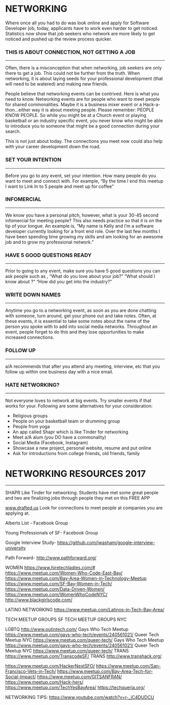 # NETWORKING

Where once all you had to do was look online and apply for Software Developer job, today, applicants have to work even harder to get noticed.  Statistics now show that job seekers who network are more likely to get noticed and pushed up the review process quicker.  

### THIS IS ABOUT CONNECTION, NOT GETTING A JOB
---
Often, there is a misconception that when networking, job seekers are only there to get a job.  This could not be further from the truth.  When networking, it is about laying seeds for your professional development  (that will need to be watered) and making new friends.  

People believe that networking events can be contrived.  Here is what you need to know.  Networking events are for people who want to meet people for shared commonalities.  Maybe it is a business mixer event or a Hack-a-thon...either way it is about meeting people.  Please remember:  PEOPLE KNOW PEOPLE.  So while you might be at a Church event or playing basketball or an industry specific event, you never know who might be able to introduce you to someone that might be a good connection during your search.

This is not just about today.  The connections you meet now could also help with your career development down the road.

### SET YOUR INTENTION
---
Before you go to any event, set your intention.  How many people do you want to meet and connect with.  For example, “By the time I end this meetup I want to Link In to 5 people and meet up for coffee”

### INFOMERCIAL
---
We know you have a personal pitch, however, what is your 30-45 second infomercial for meeting people?  This also needs practice so that it is on the tip of your tongue.  An example is, “My name is Kelly and I’m a software developer currently looking for a front end role.  Over the last few months I have been spending time growing my skills and am looking for an awesome job and to grow my professional network.”

### HAVE 5 GOOD QUESTIONS READY
---
Prior to going to any event, make sure you have 5 good questions you can ask people such as , “What do you love about your job?”  “What should I know about <company>?” “How did you get into the <blank> industry?”

### WRITE DOWN NAMES
---
Anytime you go to a networking event, as soon as you are done chatting with someone, turn around, get your phone out and take notes.  Often, at these events, it is essential to take some notes about the name of the person you spoke with to add into social media networks.  Throughout an event, people forget to do this and they lose opportunities to make increased connections.

### FOLLOW UP
---
a/A recommends that after you attend any meeting, interview, etc that you follow up within one business day with a nice email.

### HATE NETWORKING?
---
Not everyone loves to network at big events.  Try smaller events if that works for your.  Following are some alternatives for your consideration:
* Religious groups
* People on your basketball team or drumming group
* People from yoga
* An app called Shapr which is like Tinder for networking
* Meet a/A alum (you DO have a commonality)
* Social Media (Facebook, Instagram)
* Showcase a new project, personal website, resume and put online
* Ask for introductions from college friends, old friends, family


# NETWORKING RESOURCES 2017
---

 SHAPR  Like Tinder for networking.  Students have met some great people and two are finalizing jobs through people they met on this FREE APP

www.drafted.us Look for connections to meet people at companies you are applying at.

Alberts List - Facebook Group

Young Professionals of SF-  Facebook Group

Google Interview Study- https://github.com/jwasham/google-interview-university

Path Forward- http://www.pathforward.org/


WOMEN
https://www.hiretechladies.com/#
https://www.meetup.com/Women-Who-Code-East-Bay/
https://www.meetup.com/Bay-Area-Women-in-Technology-Meetup
https://www.meetup.com/SF-Bay-Women-in-Tech/
https://www.meetup.com/Data-Driven-Women/
https://www.meetup.com/WomenWhoCodeNYC/ 
http://www.blackgirlscode.com/

LATINO NETWORKING  https://www.meetup.com/Latinos-in-Tech-Bay-Area/

TECH MEETUP GROUPS SF
TECH MEETUP GROUPS NYC

LGBTQ 
http://www.outintech.com/
Gays Who Tech Meetup  https://www.meetup.com/gays-who-tech/events/240561021/
Queer Tech Meetup NYC https://www.meetup.com/queer-tech/ 
Gays Who Tech Meetup  https://www.meetup.com/gays-who-tech/events/240561021/
Queer Tech Meetup NYC https://www.meetup.com/queer-tech/ 
TRANS https://www.meetup.com/TranscodeSF/
TRANS http://www.transhack.org/

https://www.meetup.com/HackerNestSFO/
https://www.meetup.com/San-Francisco-Vets-in-Tech/
https://www.meetup.com/Bay-Area-Tech-for-Social-Impact/
https://www.meetup.com/GITSANFRAN/
https://www.meetup.com/Hack-hers/
https://www.meetup.com/TechYesBayArea/
https://techqueria.org/

NETWORKING TIPS:  https://www.youtube.com/watch?v=r-_iC4DUDCU 


